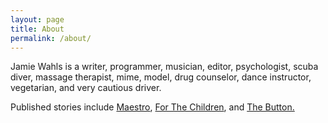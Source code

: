 ```yaml
---
layout: page
title: About
permalink: /about/
---
```


Jamie Wahls is a writer, programmer, musician, editor, psychologist, scuba diver, massage therapist, mime, model, drug counselor, dance instructor, vegetarian, and very cautious driver.

Published stories include [Maestro](/assets/maestro.pdf), [For The Children](http://mothershipzeta.org/), and [The Button.](http://www.sciphijournal.com/the-button-by-jamie-wahls/)
